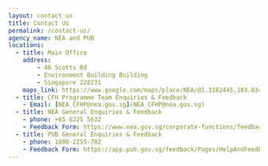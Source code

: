 ```yaml
---
layout: contact_us
title: Contact Us
permalink: /contact-us/
agency_name: NEA and PUB
locations:
  - title: Main Office
    address:
        - 40 Scotts Rd
        - Environment Building Building
        - Singapore 228231
    maps_link: https://www.google.com/maps/place/NEA/@1.3102445,103.8340043,17z/data=!3m1!4b1!4m5!3m4!1s0x31da19ec53b2ebfb:0x1eaefdb0131ac1e!8m2!3d1.3102391!4d103.836193
  - title: CFH Programme Team Enquiries & Feedback
    - Email: [NEA_CFHP@nea.gov.sg](NEA_CFHP@nea.gov.sg)
  - title: NEA General Enquiries & Feedback
    - phone: +65 6225 5632
    - Feedback Form: https://www.nea.gov.sg/corporate-functions/feedback
  - title: PUB General Enquiries & Feedback
    - phone: 1800-2255-782
    - Feedback Form: https://app.pub.gov.sg/feedback/Pages/HelpAndFeedback.aspx
---
```

